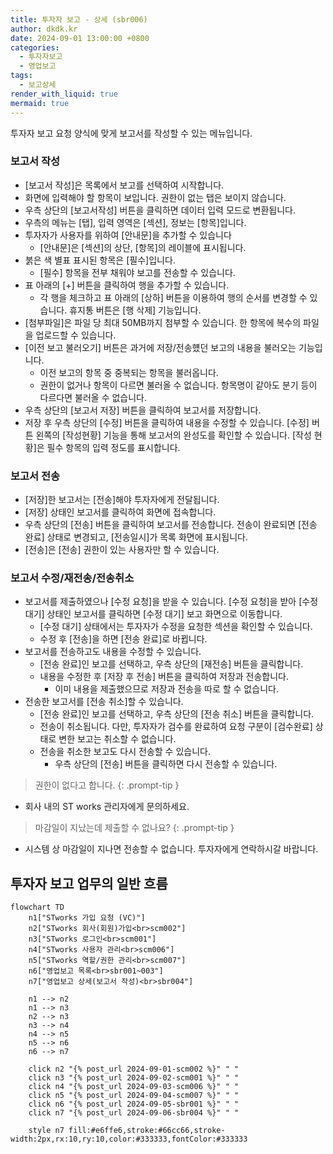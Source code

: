 ```yaml
---
title: 투자자 보고 - 상세 (sbr006)
author: dkdk.kr
date: 2024-09-01 13:00:00 +0800
categories:
  - 투자자보고
  - 영업보고
tags:
  - 보고상세
render_with_liquid: true
mermaid: true
---
```


투자자 보고 요청 양식에 맞게 보고서를 작성할 수 있는 메뉴입니다.

### 보고서 작성
- [보고서 작성]은 목록에서 보고를 선택하여 시작합니다.
- 화면에 입력해야 할 항목이 보입니다. 권한이 없는 탭은 보이지 않습니다.
- 우측 상단의 [보고서작성] 버튼을 클릭하면 데이터 입력 모드로 변환됩니다. 
- 우측의 메뉴는 [탭], 입력 영역은 [섹션], 정보는 [항목]입니다. 
- 투자자가 사용자를 위하여 [안내문]을 추가할 수 있습니다
	- [안내문]은 [섹션]의 상단, [항목]의 레이블에 표시됩니다. 
- 붉은 색 별표 표시된 항목은 [필수]입니다. 
	- [필수] 항목을 전부 채워야 보고를 전송할 수 있습니다.
- 표 아래의 [+] 버튼을 클릭하여 행을 추가할 수 있습니다. 
	-  각 행을 체크하고 표 아래의 [상하] 버튼을 이용하여 행의 순서를 변경할 수 있습니다. 휴지통 버튼은 [행 삭제] 기능입니다.
- [첨부파일]은 파일 당 최대 50MB까지 첨부할 수 있습니다. 한 항목에 복수의 파일을 업로드할 수 있습니다. 
- [이전 보고 불러오기] 버튼은 과거에 저장/전송헀던 보고의 내용을 불러오는 기능입니다.
	- 이전 보고의 항목 중 중복되는 항목을 불러옵니다.
	- 권한이 없거나 항목이 다르면 불러올 수 없습니다. 항목명이 같아도 분기 등이 다르다면 불러올 수 없습니다. 
- 우측 상단의 [보고서 저장] 버튼을 클릭하여 보고서를 저장합니다. 
-  저장 후 우측 상단의 [수정] 버튼을 클릭하여 내용을 수정할 수 있습니다. [수정] 버튼 왼쪽의 [작성현황] 기능을 통해 보고서의 완성도를 확인할 수 있습니다. [작성 현황]은 필수 항목의 입력 정도를 표시합니다.

### 보고서 전송 
- [저장]한 보고서는 [전송]해야 투자자에게 전달됩니다. 
- [저장] 상태인 보고서를 클릭하여 화면에 접속합니다.
- 우측 상단의 [전송] 버튼을 클릭하여 보고서를 전송합니다. 전송이 완료되면 [전송 완료] 상태로 변경되고, [전송일시]가 목록 화면에 표시됩니다.
- [전송]은 [전송] 권한이 있는 사용자만 할 수 있습니다. 

### 보고서 수정/재전송/전송취소
- 보고서를 제출하였으나 [수정 요청]을 받을 수 있습니다. [수정 요청]을 받아 [수정 대기] 상태인 보고서를 클릭하면 [수정 대기] 보고 화면으로 이동합니다. 
	- [수정 대기] 상태에서는 투자자가 수정을 요청한 섹션을 확인할 수 있습니다. 
	- 수정 후 [전송]을 하면 [전송 완료]로 바뀝니다.
- 보고서를 전송하고도 내용을 수정할 수 있습니다. 
	- [전송 완료]인 보고를 선택하고, 우측 상단의 [재전송] 버튼을 클릭합니다. 
	- 내용을 수정한 후 [저장 후 전송] 버튼을 클릭하여 저장과 전송합니다.
		- 이미 내용을 제출했으므로 저장과 전송을 따로 할 수 없습니다. 
- 전송한 보고서를 [전송 취소]할 수 있습니다. 
	- [전송 완료]인 보고를 선택하고, 우측 상단의 [전송 취소] 버튼을 클릭합니다. 
	- 전송이 취소됩니다. 다만, 투자자가 검수를 완료하여 요청 구분이 [검수완료] 상태로 변한 보고는 취소할 수 없습니다.
	- 전송을 취소한 보고도 다시 전송할 수 있습니다.
		- 우측 상단의 [전송] 버튼을 클릭하면 다시 전송할 수 있습니다. 

> 권한이 없다고 합니다.
{: .prompt-tip }
- 회사 내의 ST works 관리자에게 문의하세요.

> 마감일이 지났는데 제출할 수 없나요?
{: .prompt-tip }
- 시스템 상 마감일이 지나면 전송할 수 없습니다. 투자자에게 연락하시갈 바랍니다. 



## 투자자 보고 업무의 일반 흐름

```mermaid
flowchart TD
    n1["STworks 가입 요청 (VC)"]
    n2["STworks 회사(회원)가입<br>scm002"]
    n3["STworks 로그인<br>scm001"]
    n4["STworks 사용자 관리<br>scm006"]
    n5["STworks 역할/권한 관리<br>scm007"]
    n6["영업보고 목록<br>sbr001~003"]
    n7["영업보고 상세(보고서 작성)<br>sbr004"]
    
    n1 --> n2
    n1 --> n3
    n2 --> n3
    n3 --> n4
    n4 --> n5
    n5 --> n6
    n6 --> n7

    click n2 "{% post_url 2024-09-01-scm002 %}" " "
    click n3 "{% post_url 2024-09-02-scm001 %}" " "
    click n4 "{% post_url 2024-09-03-scm006 %}" " "
    click n5 "{% post_url 2024-09-04-scm007 %}" " "
    click n6 "{% post_url 2024-09-05-sbr001 %}" " "
    click n7 "{% post_url 2024-09-06-sbr004 %}" " "

    style n7 fill:#e6ffe6,stroke:#66cc66,stroke-width:2px,rx:10,ry:10,color:#333333,fontColor:#333333
```
